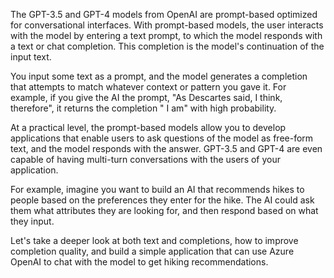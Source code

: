 The GPT-3.5 and GPT-4 models from OpenAI are prompt-based optimized for conversational interfaces. With prompt-based models, the user interacts with the model by entering a text prompt, to which the model responds with a text or chat completion. This completion is the model's continuation of the input text.

You input some text as a prompt, and the model generates a completion that attempts to match whatever context or pattern you gave it. For example, if you give the AI the prompt, "As Descartes said, I think, therefore", it returns the completion " I am" with high probability.

At a practical level, the prompt-based models allow you to develop applications that enable users to ask questions of the model as free-form text, and the model responds with the answer. GPT-3.5 and GPT-4 are even capable of having multi-turn conversations with the users of your application.

For example, imagine you want to build an AI that recommends hikes to people based on the preferences they enter for the hike. The AI could ask them what attributes they are looking for, and then respond based on what they input.

Let's take a deeper look at both text and completions, how to improve completion quality, and build a simple application that can use Azure OpenAI to chat with the model to get hiking recommendations.
